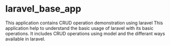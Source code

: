 # laravel_base_app
This application contains CRUD operation demonstration using laravel
This application help to understand the basic usage of laravel with its basic operations.
It includes CRUD operations using model and the differant ways available in laravel.

